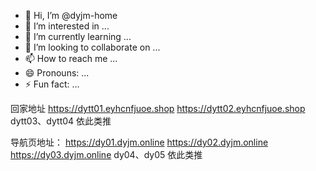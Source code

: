 - 👋 Hi, I’m @dyjm-home
- 👀 I’m interested in ...
- 🌱 I’m currently learning ...
- 💞️ I’m looking to collaborate on ...
- 📫 How to reach me ...
- 😄 Pronouns: ...
- ⚡ Fun fact: ...

<!---
dyjm-home/dyjm-home is a ✨ special ✨ repository because its `README.md` (this file) appears on your GitHub profile.
You can click the Preview link to take a look at your changes.
--->
回家地址
https://dytt01.eyhcnfjuoe.shop
https://dytt02.eyhcnfjuoe.shop
dytt03、dytt04
依此类推

导航页地址：
https://dy01.dyjm.online
https://dy02.dyjm.online
https://dy03.dyjm.online
dy04、dy05
依此类推
